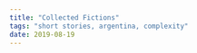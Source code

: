```yaml
---
title: "Collected Fictions"
tags: "short stories, argentina, complexity"
date: 2019-08-19
---
```



